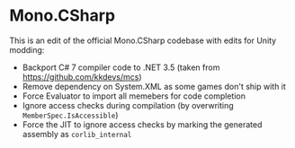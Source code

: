 # Mono.CSharp 

This is an edit of the official Mono.CSharp codebase with edits for Unity modding:

* Backport C# 7 compiler code to .NET 3.5 (taken from https://github.com/kkdevs/mcs)
* Remove dependency on System.XML as some games don't ship with it
* Force Evaluator to import all memebers for code completion
* Ignore access checks during compilation (by overwriting `MemberSpec.IsAccessible`)
* Force the JIT to ignore access checks by marking the generated assembly as `corlib_internal`
